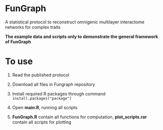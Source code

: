 # FunGraph

A statistical protocol to reconstruct omnigenic multilayer interactome networks for complex traits

**The example data and scripts only to demonstrate the general framework of FunGraph**

# To use

1. Read the published protocol

2. Download all files in Fungraph repository

3. Install required R packages through command `install.packages("package")`

4. Open **main.R**, running all scripts

5. **FunGraph.R** contain all functions for computation, **plot_scripts.rar** contain all scripts for plotting
